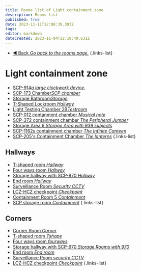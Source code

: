 ```yaml
---
title: Rooms list of Light containment zone
description: Rooms list
published: true
date: 2023-11-11T12:08:39.393Z
tags: 
editor: markdown
dateCreated: 2023-11-04T12:19:49.631Z
---
```


- [:arrow_backward: Back *Go back to the rooms page.*](/en/game/rooms#zones)
{.links-list}
# Light containment zone
- [SCP-914*a large clockwork device.*](/en/game/rooms/scp914)
- [SCP-173 Chamber*SCP chamber*](/en/game/rooms/173chamber)
- [Storage Bathroom*Storage*](/en/game/rooms/bathroom)
- [T-Shaped Lockroom *Hallway*](/en/game/rooms/Lockroom)
- [Light Testing Chamber 2B*Testroom*](/en/game/rooms/Small)
- [SCP-012 contanment chamber *Musical note*](/en/game/rooms/012)
- [SCP-372 containment chamber *The Peripheral Jumper*](/en/game/rooms/372)
- [Storage Area 6 *Storage Area with 939 subjects*](/en/game/rooms/939)
- [SCP-1162s containment chamber *The Infinite Canteen*](/en/game/rooms/1162)
- [SCP-205's Containment Chamber *The lanterns*](/en/game/rooms/205)
{.links-list}

## Hallways

- [T-shaped room *Hallway*](/en/game/rooms/t-shaped)
- [Four ways room *Hallway*](/en/game/rooms/fourwayesroom)
- [Storage hallway with SCP-970 *Hallway*](/en/game/rooms/storage970)
- [End room *Hallway*](/en/game/rooms/theend.)
- [Surveillance Room *Security CCTV*](/en/game/rooms/cams)
- [LCZ-HCZ checkpoint *Checkpoint*](/en/game/rooms/checklczhcz)
- [Containment Room 5 *Containment*](/en/game/rooms/containment_room_5)
- [SCP storage room *Containment*](/en/game/rooms/scpstorage)
{.links-list}

## Corners
 
- [Corner Room *Corner*](/en/game/rooms/corneroom)
- [T-shaped room *Tshape*](/en/game/rooms/t-shaped)
- [Four ways room *fourways*](/en/game/rooms/fourwayesroom)
- [Storage hallway with SCP-970 *Storage Rooms with 970*](/en/game/rooms/storage970)
- [End room *End room*](/en/game/rooms/theend)
- [Surveillance Room *security CCTV*](/en/game/rooms/cams)
- [LCZ-HCZ checkpoint *Checkpoint*](/en/game/rooms/checklczhcz)
{.links-list}